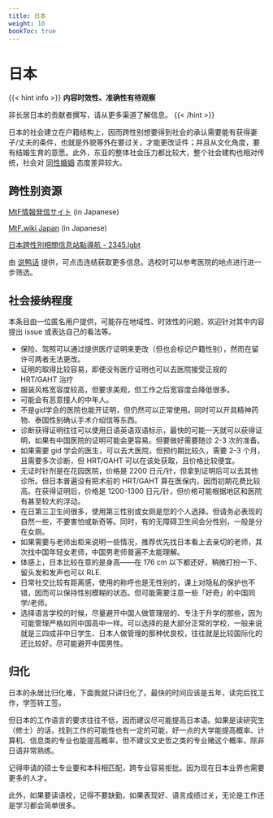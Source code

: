 ```yaml
---
title: 日本
weight: 10
bookToc: true
---
```


# 日本

{{< hint info >}}
**内容时效性、准确性有待观察**

非长居日本的贡献者撰写，请从更多渠道了解信息。
{{< /hint >}}

日本的社会建立在户籍结构上，因而跨性别想要得到社会的承认需要能有获得妻子/丈夫的条件，也就是外貌等外在要过关，才能更改证件；并且从文化角度，要有结婚生育的意愿。此外，东亚的整体社会压力都比较大，整个社会建构也相对传统，社会对 [同性婚姻](https://zh.wikipedia.org/zh-hans/%E6%97%A5%E6%9C%AC%E5%90%8C%E6%80%A7%E5%A9%9A%E5%A7%BB) 态度差异较大。

## 跨性别资源

[MtF情報発信サイト](https://joseika.com/) (in Japanese)

[MtF.wiki Japan](https://mtf.wiki/ja/docs/) (in Japanese)

[日本跨性別相關信息站點導航 - 2345.lgbt](https://2345.lgbt/ja/)

由 [说鸭话](https://t.me/drukbugchannel/80) 提供，可点击连结获取更多信息。选校时可以参考医院的地点进行进一步筛选。

## 社会接纳程度

本条目由一位匿名用户提供，可能存在地域性、时效性的问题，欢迎针对其中内容提出 issue 或表达自己的看法等。

- 保险、驾照可以通过提供医疗证明来更改（但也会标记户籍性别），然而在留许可两者无法更改。
- 证明的取得比较容易，即便没有医疗证明也可以去医院接受正规的 HRT/GAHT 治疗
- 服装风格宽容度较高，但要求美观，但工作之后宽容度会降低很多。
- 可能会有恶意撞人的中年人。
- 不是gid学会的医院也能开证明，但仍然可以正常使用。同时可以开具精神药物、泰国性别确认手术介绍信等东西。
- 诊断获得证明往往可以使用日语英语双语标示，最快的可能一天就可以获得证明，如果有中国医院的证明可能会更容易。但要做好需要随诊 2-3 次的准备。
- 如果需要 gid 学会的医生，可以去大医院，但预约期比较久，需要 2-3 个月，且需要多次诊断，但 HRT/GAHT 可以在该处获取，且价格比较便宜。
- 无证时针剂是在花园医院，价格是 2200 日元/针，但拿到证明后可以去其他诊所。但日本普遍没有把术前的 HRT/GAHT 算在医保内，因而初期花费比较高。在获得证明后，价格是 1200-1300 日元/针，但价格可能根据地区和医院有甚至较大的浮动。
- 在日第三卫生间很多，使用第三性别或女厕是您的个人选择。但请务必表现的自然一些，不要害怕或新奇等。同时，有的无障碍卫生间会分性别，一般是分在女厕。
- 如果需要与老师出柜来说明一些情况，推荐优先找日本看上去亲切的老师，其次找中国年轻女老师，中国男老师普遍不太能理解。
- 体感上，日本比较在意的是身高——在 176 cm 以下都还好，稍微打扮一下、留头发和发声也可以 RLE.
- 日常社交比较有距离感，使用的称呼也是无性别的，课上对隐私的保护也不错，因而可以保持性别模糊的状态。但可能需要注意一些「好奇」的中国同学/老师。
- 选择语言学校的时候，尽量避开中国人做管理层的、专注于升学的那些，因为可能管理严格如同中国高中一样。可以选择的是大部分正常的学校，一般来说就是三四成非中日学生、日本人做管理的那种优良校，往往就是比较国际化的还比较好。尽可能避开中国男性。


## 归化

日本的永居比归化难，下面我就只讲归化了。最快的时间应该是五年，读完后找工作，学签转工签。

但日本的工作语言的要求往往不低，因而建议尽可能提高日本语。如果是读研究生（修士）的话，找到工作的可能性也有一定的可能，好一点的大学能提高概率、计算机、信息类的专业也能提高概率，但不建议文史哲之类的专业赌这个概率，除非日语非常熟练。

记得申请的硕士专业要和本科相匹配，跨专业容易拒批。因为现在日本业界也需要更多的人才。

此外，如果要读语校，记得不要缺勤，如果表现好、语言成绩过关，无论是工作还是学习都会简单很多。
